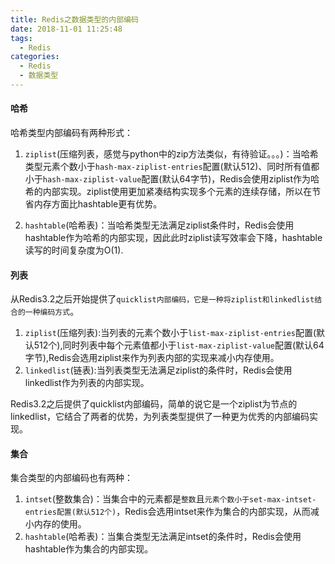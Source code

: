 ```yaml
---
title: Redis之数据类型的内部编码
date: 2018-11-01 11:25:48
tags:
  - Redis
categories:
  - Redis
  - 数据类型
---
```

#### 哈希
哈希类型内部编码有两种形式：

1. `ziplist`(压缩列表，感觉与python中的zip方法类似，有待验证。。。)：当哈希类型元素个数小于`hash-max-ziplist-entries`配置(默认512)、同时所有值都小于`hash-max-ziplist-value`配置(默认64字节)，Redis会使用ziplist作为哈希的内部实现。ziplist使用更加紧凑结构实现多个元素的连续存储，所以在节省内存方面比hashtable更有优势。

2. `hashtable`(哈希表)：当哈希类型无法满足ziplist条件时，Redis会使用hashtable作为哈希的内部实现，因此此时ziplist读写效率会下降，hashtable读写的时间复杂度为O(1).


<!-- more -->
#### 列表
从Redis3.2之后开始提供了`quicklist内部编码，它是一种将ziplist和linkedlist结合的一种编码方式`。

1. `ziplist`(压缩列表):当列表的元素个数小于`list-max-ziplist-entries`配置(默认512个),同时列表中每个元素值都小于`list-max-ziplist-value`配置(默认64字节),Redis会选用ziplist来作为列表内部的实现来减小内存使用。
2. `linkedlist`(链表):当列表类型无法满足ziplist的条件时，Redis会使用linkedlist作为列表的内部实现。

Redis3.2之后提供了quicklist内部编码，简单的说它是一个ziplist为节点的linkedlist，它结合了两者的优势，为列表类型提供了一种更为优秀的内部编码实现。

#### 集合
集合类型的内部编码也有两种：

1. `intset`(整数集合)：当集合中的元素都是`整数`且`元素个数小于set-max-intset-entries配置(默认512个)`，Redis会选用intset来作为集合的内部实现，从而减小内存的使用。
2. `hashtable`(哈希表)：当集合类型无法满足intset的条件时，Redis会使用hashtable作为集合的内部实现。
